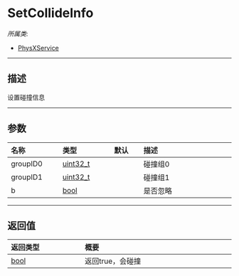 # SetCollideInfo

*所属类*:
* [PhysXService](/Api/Classes/Bind/PhysXService.md)
------------------------------------------------------------------------------------------
## 描述

设置碰撞信息

------------------------------------------------------------------------------------------
## 参数

|<div style="width:100px">名称</div>|<div style="width:100px">类型</div>|<div style="width:50px">默认</div>|<div style="width:350px">描述</div>|
|:---|:---|:---|:---|
|groupID0|[uint32_t](/Api/Enums/uint32_t.md)||碰撞组0|
|groupID1|[uint32_t](/Api/Enums/uint32_t.md)||碰撞组1|
|b|[bool](/Api/DataType/Bool.md)||是否忽略|

------------------------------------------------------------------------------------------
## 返回值

|<div style="width:150px">返回类型</div>|<div style="width:520px">概要</div>|
|:---|:---|
|[bool](/Api/DataType/Bool.md)|返回true，会碰撞|

